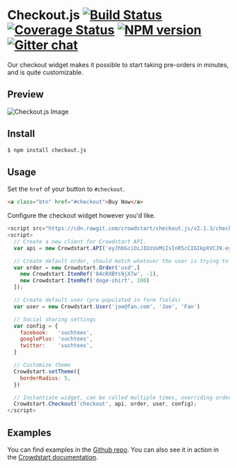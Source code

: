 # Checkout.js  [![Build Status][travis-image]][travis-url] [![Coverage Status][coveralls-image]][coveralls-url] [![NPM version][npm-image]][npm-url]  [![Gitter chat][gitter-image]][gitter-url]
Our checkout widget makes it possible to start taking pre-orders in minutes,
and is quite customizable.

## Preview
![Checkout.js Image][checkout-image]

## Install
```bash
$ npm install checkout.js
```

## Usage
Set the `href` of your button to `#checkout`.

```html
<a class="btn" href="#checkout">Buy Now</a>
```

Configure the checkout widget however you'd like.

```javascript
<script src="https://cdn.rawgit.com/crowdstart/checkout.js/v2.1.3/checkout.min.js"></script>
<script>
  // Create a new client for Crowdstart API.
  var api = new Crowdstart.API('eyJhbGciOiJIUzUxMiIsInR5cCI6IkpXVCJ9.eyJiaXQiOjI0LCJqdGkiOiJVMDc0RlU3MHVhWSIsInN1YiI6IkVxVEdveHA1dTMifQ.g_MqPv2s0DnyFdhkUMzYn9mtKaXNwmlEM14WcFq_s5Yd2eqH16TB9thxOdDE8ylcoBMgyI3eimSHJxGq7oj-EA')

  // Create default order, should match whatever the user is trying to pre-order
  var order = new Crowdstart.Order('usd',[
    new Crowdstart.ItemRef('84cRXBYs9jX7w', -1),
    new Crowdstart.ItemRef('doge-shirt', 100)
  ]);

  // Create default user (pre-populated in form fields)
  var user = new Crowdstart.User('joe@fan.com', 'Joe', 'Fan')

  // Social sharing settings
  var config = {
    facebook:   'suchtees',
    googlePlus: 'suchtees',
    twitter:    'suchtees',
  }

  // Customize theme
  Crowdstart.setTheme({
    borderRadius: 5,
  })

  // Instantiate widget, can be called multiple times, overriding order in widget.
  Crowdstart.Checkout('checkout', api, order, user, config);
</script>
```

## Examples
You can find examples in the [Github repo][examples]. You can also
see it in action in the [Crowdstart
documentation](http://www.crowdstart.com/docs/checkout).

[examples]: https://github.com/crowdstart/checkout.js/tree/master/examples
[checkout-image]: https://cdn.rawgit.com/crowdstart/checkout.js/v2.1.3/examples/basic/basic_screenshot.png
[crowdstart]: https://crowdstart.com
[checkout.js]: https://cdn.rawgit.com/crowdstart/checkout.js/v2.1.3/checkout.min.js
[travis-url]: https://travis-ci.org/crowdstart/checkout.js
[travis-image]: https://img.shields.io/travis/crowdstart/checkout.js.svg
[coveralls-url]: https://coveralls.io/r/crowdstart/checkout.js/
[coveralls-image]: https://img.shields.io/coveralls/crowdstart/checkout.js.svg
[npm-url]: https://www.npmjs.com/package/checkout.js
[npm-image]: https://img.shields.io/npm/v/checkout.js.svg
[downloads-image]: https://img.shields.io/npm/dm/checkout.js.svg
[downloads-url]: http://badge.fury.io/js/checkout.js
[gitter-url]: https://gitter.im/crowdstart/chat
[gitter-image]: https://img.shields.io/badge/gitter-chat-brightgreen.svg

